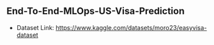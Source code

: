 ## End-To-End-MLOps-US-Visa-Prediction


- Dataset Link: https://www.kaggle.com/datasets/moro23/easyvisa-dataset
